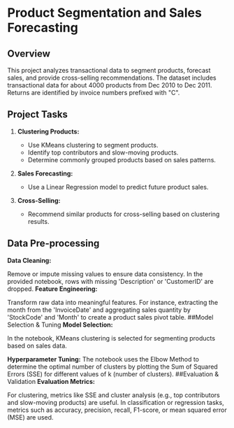 # Product Segmentation and Sales Forecasting

## Overview
This project analyzes transactional data to segment products, forecast sales, and provide cross-selling recommendations. The dataset includes transactional data for about 4000 products from Dec 2010 to Dec 2011. Returns are identified by invoice numbers prefixed with "C".

## Project Tasks
1. **Clustering Products:**
   - Use KMeans clustering to segment products.
   - Identify top contributors and slow-moving products.
   - Determine commonly grouped products based on sales patterns.

2. **Sales Forecasting:**
   - Use a Linear Regression model to predict future product sales.

3. **Cross-Selling:**
   - Recommend similar products for cross-selling based on clustering results.

  
## Data Pre-processing
**Data Cleaning:**

Remove or impute missing values to ensure data consistency. In the provided notebook, rows with missing 'Description' or 'CustomerID' are dropped.
**Feature Engineering:**

Transform raw data into meaningful features. For instance, extracting the month from the 'InvoiceDate' and aggregating sales quantity by 'StockCode' and 'Month' to create a product sales pivot table.
##Model Selection & Tuning
**Model Selection:**

In the notebook, KMeans clustering is selected for segmenting products based on sales data.

**Hyperparameter Tuning:**
The notebook uses the Elbow Method to determine the optimal number of clusters by plotting the Sum of Squared Errors (SSE) for different values of k (number of clusters).
##Evaluation & Validation
**Evaluation Metrics:**

For clustering, metrics like SSE and cluster analysis (e.g., top contributors and slow-moving products) are useful. In classification or regression tasks, metrics such as accuracy, precision, recall, F1-score, or mean squared error (MSE) are used.
